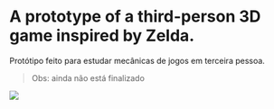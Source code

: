 # A prototype of a third-person 3D game inspired by Zelda.

Protótipo feito para estudar mecânicas de jogos em terceira pessoa.
> Obs: ainda não está finalizado

![](https://media3.giphy.com/media/2FITEtgQrdKcq1mFbQ/giphy.gif?cid=5e21488681bd112a9de2bd8af27ad83a9a54063cafa15916&rid=giphy.gif)
